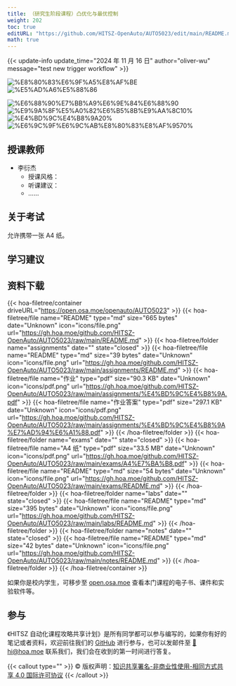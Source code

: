 ```yaml
---
title: （研究生阶段课程）凸优化与最优控制
weight: 202
toc: true
editURL: "https://github.com/HITSZ-OpenAuto/AUTO5023/edit/main/README.md"
math: true
---
```


{{< update-info update_time="2024 年 11 月 16 日" author="oliver-wu" message="test new trigger workflow" >}}

<div class="img-div hx-mt-4 hx-flex-row hx-justify-start hx-items-center">

![%E8%80%83%E6%9F%A5%E8%AF%BE](https://img.shields.io/badge/%E8%80%83%E6%9F%A5%E8%AF%BE-green)
![%E5%AD%A6%E5%88%86](https://img.shields.io/badge/%E5%AD%A6%E5%88%86-2-moccasin)

![%E6%88%90%E7%BB%A9%E6%9E%84%E6%88%90](https://img.shields.io/badge/%E6%88%90%E7%BB%A9%E6%9E%84%E6%88%90-gold)
![%E9%9A%8F%E5%A0%82%E6%B5%8B%E9%AA%8C10%](https://img.shields.io/badge/%E9%9A%8F%E5%A0%82%E6%B5%8B%E9%AA%8C-10%25-wheat)
![%E4%BD%9C%E4%B8%9A20%](https://img.shields.io/badge/%E4%BD%9C%E4%B8%9A-20%25-wheat)
![%E6%9C%9F%E6%9C%AB%E8%80%83%E8%AF%9570%](https://img.shields.io/badge/%E6%9C%9F%E6%9C%AB%E8%80%83%E8%AF%95-70%25-wheat)


</div>

## 授课教师

- 李衍杰
  - 授课风格：
  - 听课建议：
  - ……

## 关于考试

允许携带一张 A4 纸。

## 学习建议

## 资料下载

{{< hoa-filetree/container driveURL="https://open.osa.moe/openauto/AUTO5023" >}}
  {{< hoa-filetree/file name="README" type="md" size="665 bytes" date="Unknown" icon="icons/file.png" url="https://gh.hoa.moe/github.com/HITSZ-OpenAuto/AUTO5023/raw/main/README.md" >}}
  {{< hoa-filetree/folder name="assignments" date="" state="closed" >}}
    {{< hoa-filetree/file name="README" type="md" size="39 bytes" date="Unknown" icon="icons/file.png" url="https://gh.hoa.moe/github.com/HITSZ-OpenAuto/AUTO5023/raw/main/assignments/README.md" >}}
    {{< hoa-filetree/file name="作业" type="pdf" size="90.3 KB" date="Unknown" icon="icons/pdf.png" url="https://gh.hoa.moe/github.com/HITSZ-OpenAuto/AUTO5023/raw/main/assignments/%E4%BD%9C%E4%B8%9A.pdf" >}}
    {{< hoa-filetree/file name="作业答案" type="pdf" size="297.1 KB" date="Unknown" icon="icons/pdf.png" url="https://gh.hoa.moe/github.com/HITSZ-OpenAuto/AUTO5023/raw/main/assignments/%E4%BD%9C%E4%B8%9A%E7%AD%94%E6%A1%88.pdf" >}}
  {{< /hoa-filetree/folder >}}
  {{< hoa-filetree/folder name="exams" date="" state="closed" >}}
    {{< hoa-filetree/file name="A4 纸" type="pdf" size="33.5 MB" date="Unknown" icon="icons/pdf.png" url="https://gh.hoa.moe/github.com/HITSZ-OpenAuto/AUTO5023/raw/main/exams/A4%E7%BA%B8.pdf" >}}
    {{< hoa-filetree/file name="README" type="md" size="54 bytes" date="Unknown" icon="icons/file.png" url="https://gh.hoa.moe/github.com/HITSZ-OpenAuto/AUTO5023/raw/main/exams/README.md" >}}
  {{< /hoa-filetree/folder >}}
  {{< hoa-filetree/folder name="labs" date="" state="closed" >}}
    {{< hoa-filetree/file name="README" type="md" size="395 bytes" date="Unknown" icon="icons/file.png" url="https://gh.hoa.moe/github.com/HITSZ-OpenAuto/AUTO5023/raw/main/labs/README.md" >}}
  {{< /hoa-filetree/folder >}}
  {{< hoa-filetree/folder name="notes" date="" state="closed" >}}
    {{< hoa-filetree/file name="README" type="md" size="42 bytes" date="Unknown" icon="icons/file.png" url="https://gh.hoa.moe/github.com/HITSZ-OpenAuto/AUTO5023/raw/main/notes/README.md" >}}
  {{< /hoa-filetree/folder >}}
{{< /hoa-filetree/container >}}

如果你是校内学生，可移步至 <a href='https://open.osa.moe/openauto/AUTO5023'>open.osa.moe</a> 查看本门课程的电子书、课件和实验软件等。

## 参与

《HITSZ 自动化课程攻略共享计划》是所有同学都可以参与编写的，如果你有好的笔记或者资料，欢迎前往我们的 [GitHub](https://github.com/HITSZ-OpenAuto) 进行参与，也可以发邮件至 [📮hi@hoa.moe](mailto:hi@hoa.moe) 联系我们，我们会在收到的第一时间进行答复。

{{< callout type="" >}}
  © 版权声明：[知识共享署名-非商业性使用-相同方式共享 4.0 国际许可协议](https://creativecommons.org/licenses/by-nc-sa/4.0/)
{{< /callout >}}
